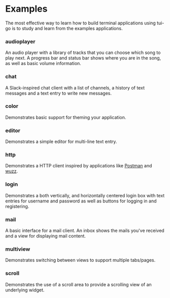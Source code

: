 # Examples

The most effective way to learn how to build terminal applications using tui-go is to study and learn from the examples applications.

### audioplayer

An audio player with a library of tracks that you can choose which song to play next. A progress bar and status bar shows where you are in the song, as well as basic volume information.

### chat

A Slack-inspired chat client with a list of channels, a history of text messages and a text entry to write new messages.

### color

Demonstrates basic support for theming your application.

### editor

Demonstrates a simple editor for multi-line text entry.

### http

Demonstrates a HTTP client inspired by applications like [Postman](https://chrome.google.com/webstore/detail/postman/fhbjgbiflinjbdggehcddcbncdddomop) and [wuzz](https://github.com/asciimoo/wuzz).

### login

Demonstrates a both vertically, and horizontally centered login box with text entries for username and password as well as buttons for logging in and registering.

### mail

A basic interface for a mail client. An inbox shows the mails you've received and a view for displaying mail content.

### multiview

Demonstrates switching between views to support multiple tabs/pages.

### scroll

Demonstrates the use of a scroll area to provide a scrolling view of an underlying widget.
